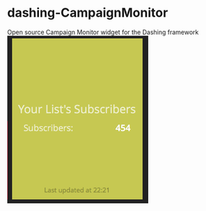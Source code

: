 # dashing-CampaignMonitor
Open source Campaign Monitor widget for the Dashing framework
![](https://raw.githubusercontent.com/Garrettogrady/dashing-CampaignMonitor/master/Screen%20Shot%202016-03-31%20at%2010.26.07%20PM.png)
